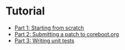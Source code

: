 # Tutorial

* [Part 1: Starting from scratch](part1.md)
* [Part 2: Submitting a patch to coreboot.org](part2.md)
* [Part 3: Writing unit tests](part3.md)
